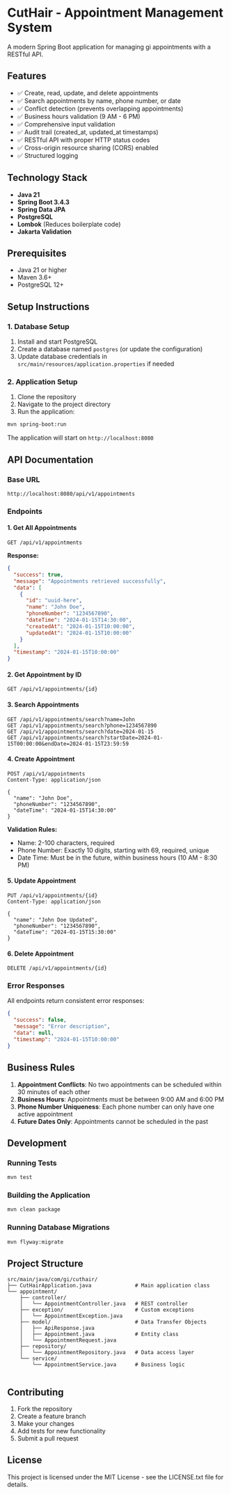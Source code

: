 # CutHair - Appointment Management System

A modern Spring Boot application for managing gi appointments with a RESTful API.

## Features

- ✅ Create, read, update, and delete appointments
- ✅ Search appointments by name, phone number, or date
- ✅ Conflict detection (prevents overlapping appointments)
- ✅ Business hours validation (9 AM - 6 PM)
- ✅ Comprehensive input validation
- ✅ Audit trail (created_at, updated_at timestamps)
- ✅ RESTful API with proper HTTP status codes
- ✅ Cross-origin resource sharing (CORS) enabled
- ✅ Structured logging

## Technology Stack

- **Java 21**
- **Spring Boot 3.4.3**
- **Spring Data JPA**
- **PostgreSQL**
- **Lombok** (Reduces boilerplate code)
- **Jakarta Validation**

## Prerequisites

- Java 21 or higher
- Maven 3.6+
- PostgreSQL 12+

## Setup Instructions

### 1. Database Setup

1. Install and start PostgreSQL
2. Create a database named `postgres` (or update the configuration)
3. Update database credentials in `src/main/resources/application.properties` if needed

### 2. Application Setup

1. Clone the repository
2. Navigate to the project directory
3. Run the application:

```bash
mvn spring-boot:run
```

The application will start on `http://localhost:8080`

## API Documentation

### Base URL
```
http://localhost:8080/api/v1/appointments
```

### Endpoints

#### 1. Get All Appointments
```http
GET /api/v1/appointments
```

**Response:**
```json
{
  "success": true,
  "message": "Appointments retrieved successfully",
  "data": [
    {
      "id": "uuid-here",
      "name": "John Doe",
      "phoneNumber": "1234567890",
      "dateTime": "2024-01-15T14:30:00",
      "createdAt": "2024-01-15T10:00:00",
      "updatedAt": "2024-01-15T10:00:00"
    }
  ],
  "timestamp": "2024-01-15T10:00:00"
}
```

#### 2. Get Appointment by ID
```http
GET /api/v1/appointments/{id}
```

#### 3. Search Appointments
```http
GET /api/v1/appointments/search?name=John
GET /api/v1/appointments/search?phone=1234567890
GET /api/v1/appointments/search?date=2024-01-15
GET /api/v1/appointments/search?startDate=2024-01-15T00:00:00&endDate=2024-01-15T23:59:59
```

#### 4. Create Appointment
```http
POST /api/v1/appointments
Content-Type: application/json

{
  "name": "John Doe",
  "phoneNumber": "1234567890",
  "dateTime": "2024-01-15T14:30:00"
}
```

**Validation Rules:**
- Name: 2-100 characters, required
- Phone Number: Exactly 10 digits, starting with 69, required, unique
- Date Time: Must be in the future, within business hours (10 AM - 8:30 PM)

#### 5. Update Appointment
```http
PUT /api/v1/appointments/{id}
Content-Type: application/json

{
  "name": "John Doe Updated",
  "phoneNumber": "1234567890",
  "dateTime": "2024-01-15T15:30:00"
}
```

#### 6. Delete Appointment
```http
DELETE /api/v1/appointments/{id}
```

### Error Responses

All endpoints return consistent error responses:

```json
{
  "success": false,
  "message": "Error description",
  "data": null,
  "timestamp": "2024-01-15T10:00:00"
}
```

## Business Rules

1. **Appointment Conflicts**: No two appointments can be scheduled within 30 minutes of each other
2. **Business Hours**: Appointments must be between 9:00 AM and 6:00 PM
3. **Phone Number Uniqueness**: Each phone number can only have one active appointment
4. **Future Dates Only**: Appointments cannot be scheduled in the past

## Development

### Running Tests
```bash
mvn test
```

### Building the Application
```bash
mvn clean package
```

### Running Database Migrations
```bash
mvn flyway:migrate
```

## Project Structure

```
src/main/java/com/gi/cuthair/
├── CutHairApplication.java              # Main application class
└── appointment/
    ├── controller/  
    │   └── AppointmentController.java   # REST controller
    ├── exception/                       # Custom exceptions
    │   └── AppointmentException.java
    ├── model/                           # Data Transfer Objects
    │   ├── ApiResponse.java
    │   ├── Appointment.java             # Entity class
    │   └── AppointmentRequest.java
    ├── repository/
    │   └── AppointmentRepository.java   # Data access layer
    └── service/    
        └── AppointmentService.java      # Business logic
        
```

## Contributing

1. Fork the repository
2. Create a feature branch
3. Make your changes
4. Add tests for new functionality
5. Submit a pull request

## License

This project is licensed under the MIT License - see the LICENSE.txt file for details. 
